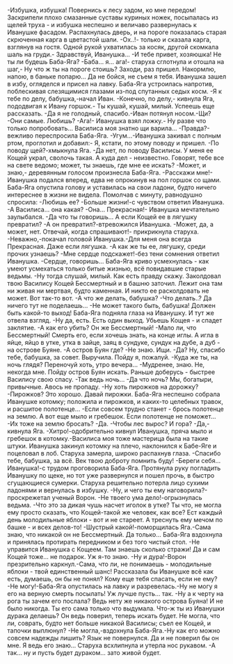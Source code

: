   -Избушка, избушка! Повернись к лесу задом, ко мне передом!
Заскрипели плохо смазанные суставы куриных ножек, посыпалась из щелей труха - и избушка неспешно и величаво развернулась к Иванушке фасадом. Распахнулась дверь, и на пороге показалась старая скрюченная карга в цветастой шали.
-Ох..!- только и сказала карга, взглянув на гостя. Одной рукой ухватилась за косяк, другой скомкала шаль на груди.- Здравствуй, Иванушка...
-И тебе привет, хозяюшка! Не ты ли будешь Баба-Яга?
-Баба... я... ага!- старуха сглотнула и отошла на шаг,- Ну что ж ты на пороге стоишь? Заходи, раз пришел. Накормлю, напою, в баньке попарю... Да не бойся, не съем я тебя.
Иванушка зашел в избу, огляделся и присел на лавку. Баба-Яга устроилась напротив, поблескивая слезящимися глазами из-под спутанных седых косм.
-Я к тебе по делу, бабушка,-начал Иван.
-Конечно, по делу,- кивнула Яга, пододвигая к Ивану горшок.- Ты кушай, кушай, милый. Успеешь еще рассказать.
-Да я не голодный, спасибо.-Иван потянул носом.-Щи?
-Они самые. Любишь?
-Ага!- Иванушка взял ложку.- Ну разве что только попробовать... Василиса моя знатно щи варила...
-Правда?-вежливо переспросила Баба-Яга.
-Угум...-Иванушка закивал с полным ртом, проглотил и добавил:- Я, кстати, по этому поводу и пришел.
-По поводу щей?-хмыкнула Яга.
-Да нет, по поводу Василисы. У меня ее Кощей украл, сволочь такая. А куда дел - неизвестно. Говорят, тебе все на свете ведомо; может, ты знаешь, где мне ее искать?
-Может, и знаю,- деревянным голосом произнесла Баба-Яга.
-Расскажи мне!-Иванушка подался вперед, едва не опрокинув на пол горшок со щами.
Баба-Яга опустила голову и уставилась на свои ладони, будто ничего интереснее в жизни не видела. Помолчав с минуту, равнодушно спросила:
-Любишь ее?
-Больше жизни!-с чувством ответил Иванушка.
-А Василиса... она какая?
-Она... Прекрасная!- Иванушка мечтательно заулыбался.
-Да что ты говоришь... А если Кощей ее в лягушку превратил?
-А он превратил?-втревожился Иванушка.
-Может, да, а может, нет. Отвечай, когда спрашивают!- прикрикнула старуха.
-Неважно,-покачал головой Иванушка.-Для меня она всегда Прекрасная. Даже если лягушка.
-А как же ты ее, лягушку, среди прочих узнаешь?
-Мне сердце подскажет!-без тени сомнения ответил Иванушка.
-Сердце, говоришь...
Баба-Яга криво усмехнулась - как умеют усмехаться только битые жизнью, всё повидавшие старые ведьмы.
-Ну тогда слушай, милый. Как есть правду скажу. Заколдовал твою Василису Кощей Бессмертный и в башню заточил. Лежит она там ни живая ни мертвая, будто каменная. И никто ее расколдовать не может. Вот так-то вот.
-А что же делать, бабушка?
-Что делать..? Да ничего тут не поделаешь...
-Не может такого быть, бабушка! Должен быть какой-то выход!
Баба-Яга подняла глаза на Иванушку. И тут же отвела взгляд.
-Ну да, есть. Есть один выход. Убьешь Кощея - и спадет заклятие.
-А как его убить? Он же Бессмертный!
-Мало ли, что Бессмертный! Смерть его, если хочешь знать, на конце иглы. А игла в яйце, яйцо в утке, утка в зайце, заяц в сундуке, сундук на дубе, а дуб - на острове Буяне.
-А остров Буян где?
-Не знаю. Ищи.
-Да? Ну, спасибо тебе, бабушка, за совет. Выручила. Пойду я, пожалуй.
-Куда же ты, на ночь глядя? Переночуй хоть, утро вечера...
-Мудренее, знаю. Не, некогда мне. Пойду остров Буян искать. Раньше доберусь - быстрее Василису свою спасу.
-Так ведь ночь...
-Да что ночь? Мы, богатыри, привычные. Авось не пропаду.
-Ну хоть пирожков на дорожку?
-Пирожков? Это хорошо. Давай пирожки.
Баба-Яга неспешно собрала Иванушке котомку; положила и пирожков, и каких-то целебных травок, и расшитое полотенце...
-Если совсем трудно станет - брось полотенце на землю. А вот еще мыло и гребешок. Если полотенце не поможет...
-Их тоже на землю бросать?
-Да.
-Чтобы лес вырос? И гора?
-Да,-кивнула Яга.
-Хитро!-одобрительно кивнул Иванушка, пряча мыло и гребешок в котомку.-Василиса моя тоже мастерица была на такие штуки.
Иванушка закинул котомку на плечо, наклонился к Бабе-Яге и поцеловал в лоб. Старуха замерла, широко распахнув глаза.
-Спасибо тебе, бабушка, за всё. Век твою доброту помнить буду!
-Береги себя... Иванушка!-с трудом проговорила Баба-Яга. Протянула руку погладить Иванушку по щеке, но тот уже развернулся и пошел прочь, в быстро сгущающиеся сумерки.
Старуха решительно потерла лицо сухими ладонями и вернулась в избушку.
-Ну, и чего ты ему наговорила?-проскрежетал ученый Ворон.
-Не твоего ума дело!-огрызнулась ведьма.
-Что это за дикая чушь насчет иголок в утке? Ты что, не могла ему просто сказать, что Кощей-такой же человек, как все? Ест каждый день молодильные яблоки - вот и не стареет. А треснуть ему мечом по башке - и всех делов-то!
-Шустрый какой!-поморщилась Яга.-Сама знаю, что никакой он не Бессмертный. Да только...
Баба-Яга вздохнула и принялась протирать передником и без того чистый стол.
-Не управится Иванушка с Кощеем. Там знаешь сколько стражи! Да и сам Кощей тоже... не подарок. Уж я-то знаю.
-Ну и дура!-Ворон презрительно каркнул.-Сама, что ли, не понимаешь - молодильные яблоки - твой единственный шанс! Рассказала бы Иванушке всё как есть, думаешь, он бы не понял? Кому еще тебя спасать, если не ему?
-Не могу!-Баба-Яга опустилась на лавку и разревелась.-Ну не могу я его на верную смерть посылать! Уж лучше пусть... так.
-Ну а к черту на рога ты зачем его послала? Ведь нету же никакого острова Буяна! И не было никогда. Ты его сама только что выдумала. Что-ж ты из Иванушки дурака делаешь? Он ведь поверил, теперь искать будет. Не могла, что ли, соврать, будто нет больше никакой Василисы; съел ее Кощей, и тапочки выплюнул?
-Не могла,-вздохнула Баба-Яга.-Ну как его можно совсем надежды лишить? Язык не повернулся. Да и не поверил бы он мне. Я ведь его знаю...
Старуха всхлипнула и утерла нос рукавом.
-А так... ну и пусть будет дураком... зато живой будет.    